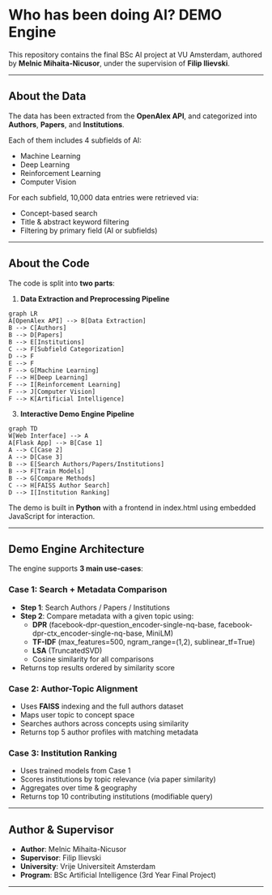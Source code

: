 # Who has been doing AI? DEMO Engine

This repository contains the final BSc AI project at VU Amsterdam, authored by **Melnic Mihaita-Nicusor**, under the supervision of **Filip Ilievski**.

---

## About the Data

The data has been extracted from the **OpenAlex API**, and categorized into **Authors**, **Papers**, and **Institutions**.

Each of them includes 4 subfields of AI:
- Machine Learning
- Deep Learning
- Reinforcement Learning
- Computer Vision

For each subfield, 10,000 data entries were retrieved via:
- Concept-based search
- Title & abstract keyword filtering
- Filtering by primary field (AI or subfields)

---

## About the Code

The code is split into **two parts**:
1. **Data Extraction and Preprocessing Pipeline**
```mermaid
graph LR
A[OpenAlex API] --> B[Data Extraction]
B --> C[Authors]
B --> D[Papers]
B --> E[Institutions]
C --> F[Subfield Categorization]
D --> F
E --> F
F --> G[Machine Learning]
F --> H[Deep Learning]
F --> I[Reinforcement Learning]
F --> J[Computer Vision]
F --> K[Artificial Intelligence]
```

3. **Interactive Demo Engine Pipeline**
```mermaid
graph TD
W[Web Interface] --> A
A[Flask App] --> B[Case 1]
A --> C[Case 2]
A --> D[Case 3]
B --> E[Search Authors/Papers/Institutions]
B --> F[Train Models]
B --> G[Compare Methods]
C --> H[FAISS Author Search]
D --> I[Institution Ranking]
```
The demo is built in **Python** with a frontend in index.html using embedded JavaScript for interaction.

---

## Demo Engine Architecture

The engine supports **3 main use-cases**:

### Case 1: Search + Metadata Comparison
- **Step 1**: Search Authors / Papers / Institutions
- **Step 2**: Compare metadata with a given topic using:
  - **DPR** (facebook-dpr-question_encoder-single-nq-base, facebook-dpr-ctx_encoder-single-nq-base, MiniLM)
  - **TF-IDF** (max_features=500, ngram_range=(1,2), sublinear_tf=True)
  - **LSA** (TruncatedSVD)
  - Cosine similarity for all comparisons
- Returns top results ordered by similarity score

### Case 2: Author-Topic Alignment
- Uses **FAISS** indexing and the full authors dataset
- Maps user topic to concept space
- Searches authors across concepts using similarity
- Returns top 5 author profiles with matching metadata

### Case 3: Institution Ranking
- Uses trained models from Case 1
- Scores institutions by topic relevance (via paper similarity)
- Aggregates over time & geography
- Returns top 10 contributing institutions (modifiable query)

---

## Author & Supervisor

- **Author**: Melnic Mihaita-Nicusor  
- **Supervisor**: Filip Ilievski  
- **University**: Vrije Universiteit Amsterdam  
- **Program**: BSc Artificial Intelligence (3rd Year Final Project)

--- 
